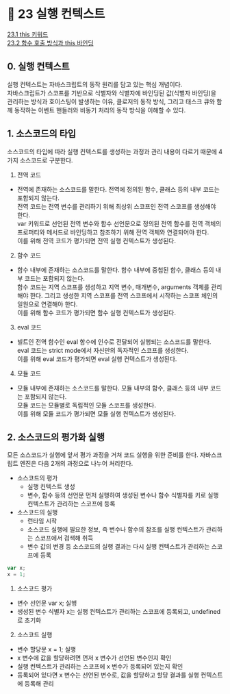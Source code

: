 # 🎯 23 실행 컨텍스트

[23.1 this 키워드](#1-소스코드의-타입)  
[23.2 함수 호출 방식과 this 바인딩](#2-소스코드의-평가화-실행)

## 0. 실행 컨텍스트

실행 컨텍스트는 자바스크립트의 동작 원리를 담고 있는 핵심 개념이다.  
자바스크립트가 스코프를 기반으로 식별자와 식별자에 바인딩된 값(식별자 바인딩)을 관리하는 방식과 호이스팅이 발생하는 이유, 클로저의 동작 방식, 그리고 태스크 큐와 함께 동작하는 이벤트 핸들러와 비동기 처리의 동작 방식을 이해할 수 있다.

## 1. 소스코드의 타입

소스코드의 타입에 따라 실행 컨텍스트를 생성하는 과정과 관리 내용이 다르기 때문에 4가지 소스코드로 구분한다.

1. 전역 코드

- 전역에 존재하는 소스코드를 말한다. 전역에 정의된 함수, 클래스 등의 내부 코드는 포함되지 않는다.  
  전역 코드는 전역 변수를 관리하기 위해 최상위 스코프인 전역 스코프를 생성해야 한다.  
  var 키워드로 선언된 전역 변수와 함수 선언문으로 정의된 전역 함수를 전역 객체의 프로퍼티와 메서드로 바인딩하고 참조하기 위해 전역 객체와 연결되어야 한다.  
  이를 위해 전역 코드가 평가되면 전역 실행 컨텍스트가 생성된다.

2. 함수 코드

- 함수 내부에 존재하는 소스코드를 말한다. 함수 내부에 중첩된 함수, 클래스 등의 내부 코드는 포함되지 않는다.  
  함수 코드는 지역 스코프를 생성하고 지역 변수, 매개변수, arguments 객체를 관리해야 한다. 그리고 생성한 지역 스코프를 전역 스코프에서 시작하는 스코프 체인의 일원으로 연결해야 한다.  
  이를 위해 함수 코드가 평가되면 함수 실행 컨텍스트가 생성된다.

3. eval 코드

- 빌트인 전역 함수인 eval 함수에 인수로 전달되어 실행되는 소스코드를 말한다.  
  eval 코드는 strict mode에서 자신만의 독자적인 스코프를 생성한다.  
  이를 위해 eval 코드가 평가되면 eval 실행 컨텍스트가 생성된다.

4. 모듈 코드

- 모듈 내부에 존재하는 소스코드를 말한다. 모듈 내부의 함수, 클래스 등의 내부 코드는 포함되지 않는다.  
  모듈 코드는 모듈별로 독립적인 모듈 스코프를 생성한다.  
  이를 위해 모듈 코드가 평가되면 모듈 실행 컨텍스트가 생성된다.

## 2. 소스코드의 평가화 실행

모든 소스코드가 실행에 앞서 평가 과정을 거쳐 코드 실행을 위한 준비를 한다. 자바스크립트 엔진은 다음 2개의 과정으로 나누어 처리한다.

- 소스코드의 평가
  - 실행 컨텍스트 생성
  - 변수, 함수 등의 선언문 먼저 실행하여 생성된 변수나 함수 식별자를 키로 실행 컨텍스트가 관리하는 스코프에 등록
- 소스코드의 실행
  - 런타임 시작
  - 소스코드 실행에 필요한 정보, 즉 변수나 함수의 참조를 실행 컨텍스트가 관리하는 스코프에서 검색해 취득
  - 변수 값의 변경 등 소스코드의 실행 결과는 다시 실행 컨텍스트가 관리하는 스코프에 등록

```javascript
var x;
x = 1;
```

1. 소스코드 평가

- 변수 선언문 var x; 실행
- 생성된 변수 식별자 x는 실행 컨텍스트가 관리하는 스코프에 등록되고, undefined로 초기화

2. 소스코드 실행

- 변수 할당문 x = 1; 실행
- x 변수에 값을 할당하려면 먼저 x 변수가 선언된 변수인지 확인
- 실행 컨텍스트가 관리하는 스코프에 x 변수가 등록되어 있는지 확인
- 등록되어 있다면 x 변수는 선언된 변수로, 값을 할당하고 할당 결과를 실행 컨텍스트에 등록해 관리
